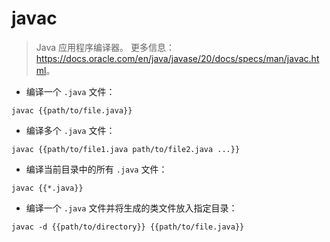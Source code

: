 # javac

> Java 应用程序编译器。
> 更多信息：<https://docs.oracle.com/en/java/javase/20/docs/specs/man/javac.html>。

- 编译一个 `.java` 文件：

`javac {{path/to/file.java}}`

- 编译多个 `.java` 文件：

`javac {{path/to/file1.java path/to/file2.java ...}}`

- 编译当前目录中的所有 `.java` 文件：

`javac {{*.java}}`

- 编译一个 `.java` 文件并将生成的类文件放入指定目录：

`javac -d {{path/to/directory}} {{path/to/file.java}}`